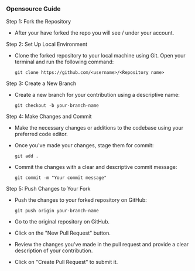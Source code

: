 ### Opensource Guide
Step 1: Fork the Repository

- After your have forked the repo you will see <username>/<Repository name> under your account.

Step 2: Set Up Local Environment

- Clone the forked repository to your local machine using Git. Open your terminal and run the following command:

    ``` git clone https://github.com/<username>/<Repository name> ```

Step 3: Create a New Branch
- Create a new branch for your contribution using a descriptive name:

    ```git checkout -b your-branch-name```

Step 4: Make Changes and Commit

- Make the necessary changes or additions to the codebase using your preferred code editor.
- Once you've made your changes, stage them for commit:

    ```git add .```

- Commit the changes with a clear and descriptive commit message:

    ```git commit -m "Your commit message"```

Step 5: Push Changes to Your Fork
- Push the changes to your forked repository on GitHub:

    ```git push origin your-branch-name```
    
- Go to the original repository on GitHub.
- Click on the "New Pull Request" button.
- Review the changes you've made in the pull request and provide a clear description of your contribution.
- Click on "Create Pull Request" to submit it.

